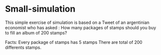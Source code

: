 # Small-simulation

This simple exercise of simulation is based on a Tweet of an argentinian economist who has asked : How many packages of stamps should you buy to fill an album of 200 stamps?

Facts:
  Every package of stamps has 5 stamps
  There are total of 200 differents stamps. 
